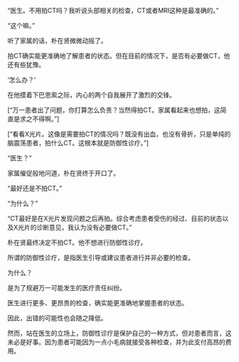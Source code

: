 “医生。不用拍CT吗？我听说头部相关的检查，CT或者MRI这种是最准确的。”

“这个嘛。”

听了家属的话，朴在贤微微动摇了。

拍CT确实能更准确地了解患者的状态。但在目前的情况下，是否有必要做CT，他还有些犹豫。

‘怎么办？’

在他摸着下巴思索之际，内心的两个自我展开了激烈的交锋。

[“万一患者出了问题，你打算怎么负责？当然得拍CT。家属看起来也想拍，这简直是求之不得啊。”]

[“看看X光片。这像是需要拍CT的情况吗？既没有出血，也没有骨折，只是单纯的脑震荡患者，拍什么CT。这根本就是防御性诊疗。”]

“医生？”

家属催促般地问道，朴在贤终于开口了。

“最好还是不拍CT。”

“为什么？”

“CT最好是在X光片发现问题之后再拍。综合考虑患者受伤的经过、目前的状态以及X光片的诊断意见，我认为没有必要做CT。”

朴在贤最终决定不拍CT。他不想进行防御性诊疗。

所谓的防御性诊疗，是指医生引导或建议患者进行并非必要的检查。

为什么？

是为了规避万一可能发生的医疗责任纠纷。

医生进行更多、更昂贵的检查，确实能更准确地掌握患者的状态。

因此，出错的可能性也会随之降低。

然而，站在医生的立场上，防御性诊疗是保护自己的一种方式，但对患者而言，这未必是好事。因为患者可能因为一点小毛病就接受各种检查，并为此支付高昂的费用。